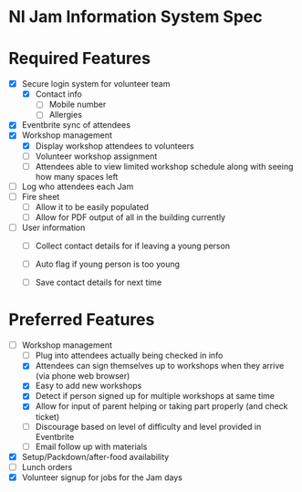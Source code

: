NI Jam Information System Spec
==============================

# Required Features
- [x] Secure login system for volunteer team
  - [x] Contact info
    - [ ] Mobile number
    - [ ] Allergies
- [x] Eventbrite sync of attendees
- [x] Workshop management
  - [x] Display workshop attendees to volunteers
  - [ ] Volunteer workshop assignment
  - [ ] Attendees able to view limited workshop schedule along with seeing how many spaces left
- [ ] Log who attendees each Jam
- [ ] Fire sheet
  - [ ] Allow it to be easily populated
  - [ ] Allow for PDF output of all in the building currently
- [ ] User information
  - [ ] Collect contact details for if leaving a young person
  - [ ] Auto flag if young person is too young
  - [ ] Save contact details for next time
  


# Preferred Features
- [ ] Workshop management
  - [ ] Plug into attendees actually being checked in info
  - [x] Attendees can sign themselves up to workshops when they arrive (via phone web browser)
  - [x] Easy to add new workshops
  - [x] Detect if person signed up for multiple workshops at same time
  - [x] Allow for input of parent helping or taking part properly (and check ticket)
  - [ ] Discourage based on level of difficulty and level provided in Eventbrite
  - [ ] Email follow up with materials
- [x] Setup/Packdown/after-food availability
- [ ] Lunch orders
- [x] Volunteer signup for jobs for the Jam days
